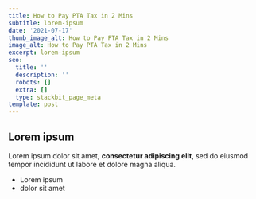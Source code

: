 ```yaml
---
title: How to Pay PTA Tax in 2 Mins
subtitle: lorem-ipsum
date: '2021-07-17'
thumb_image_alt: How to Pay PTA Tax in 2 Mins
image_alt: How to Pay PTA Tax in 2 Mins
excerpt: lorem-ipsum
seo:
  title: ''
  description: ''
  robots: []
  extra: []
  type: stackbit_page_meta
template: post
---
```

## Lorem ipsum

Lorem ipsum dolor sit amet, **consectetur adipiscing elit**, sed do eiusmod tempor incididunt ut labore et dolore magna aliqua.

- Lorem ipsum
- dolor sit amet